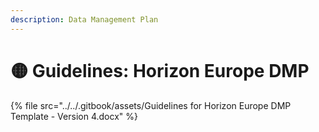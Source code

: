 ```yaml
---
description: Data Management Plan
---
```


# 🟡 Guidelines: Horizon Europe DMP&#x20;

{% file src="../../.gitbook/assets/Guidelines for Horizon Europe DMP Template - Version 4.docx" %}
